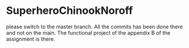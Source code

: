 # SuperheroChinookNoroff
please switch to the master branch. All the commits has been done there and not on the main. The functional project of the appendix B of the assignment is there.
